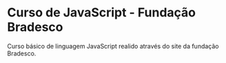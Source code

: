 # Curso de JavaScript - Fundação Bradesco

Curso básico de linguagem JavaScript realido através do site da fundação Bradesco.
 
